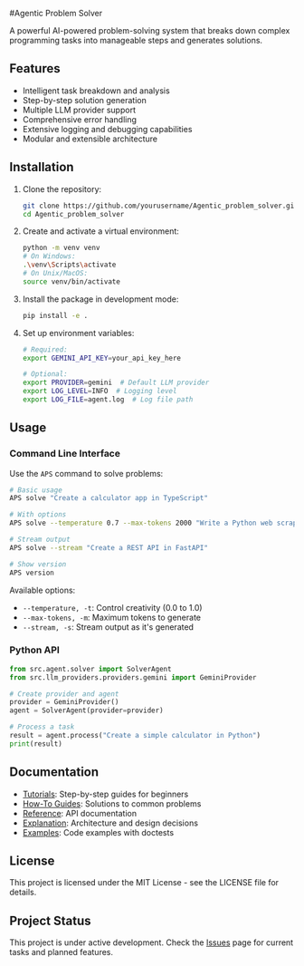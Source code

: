 #Agentic Problem Solver

A powerful AI-powered problem-solving system that breaks down complex programming tasks into manageable steps and generates solutions.

## Features

- Intelligent task breakdown and analysis
- Step-by-step solution generation
- Multiple LLM provider support
- Comprehensive error handling
- Extensive logging and debugging capabilities
- Modular and extensible architecture

## Installation

1. Clone the repository:

   ```bash
   git clone https://github.com/yourusername/Agentic_problem_solver.git
   cd Agentic_problem_solver
   ```

2. Create and activate a virtual environment:

   ```bash
   python -m venv venv
   # On Windows:
   .\venv\Scripts\activate
   # On Unix/MacOS:
   source venv/bin/activate
   ```

3. Install the package in development mode:

   ```bash
   pip install -e .
   ```

4. Set up environment variables:

   ```bash
   # Required:
   export GEMINI_API_KEY=your_api_key_here

   # Optional:
   export PROVIDER=gemini  # Default LLM provider
   export LOG_LEVEL=INFO  # Logging level
   export LOG_FILE=agent.log  # Log file path
   ```

## Usage

### Command Line Interface

Use the `APS` command to solve problems:

```bash
# Basic usage
APS solve "Create a calculator app in TypeScript"

# With options
APS solve --temperature 0.7 --max-tokens 2000 "Write a Python web scraper"

# Stream output
APS solve --stream "Create a REST API in FastAPI"

# Show version
APS version
```

Available options:

- `--temperature, -t`: Control creativity (0.0 to 1.0)
- `--max-tokens, -m`: Maximum tokens to generate
- `--stream, -s`: Stream output as it's generated

### Python API

```python
from src.agent.solver import SolverAgent
from src.llm_providers.providers.gemini import GeminiProvider

# Create provider and agent
provider = GeminiProvider()
agent = SolverAgent(provider=provider)

# Process a task
result = agent.process("Create a simple calculator in Python")
print(result)
```

## Documentation

- [Tutorials](docs/tutorials/): Step-by-step guides for beginners
- [How-To Guides](docs/howto/): Solutions to common problems
- [Reference](docs/reference/): API documentation
- [Explanation](docs/explanation/): Architecture and design decisions
- [Examples](docs/examples.py): Code examples with doctests

## License

This project is licensed under the MIT License - see the LICENSE file for details.

## Project Status

This project is under active development. Check the [Issues](https://github.com/yourusername/Agentic_problem_solver/issues) page for current tasks and planned features.
